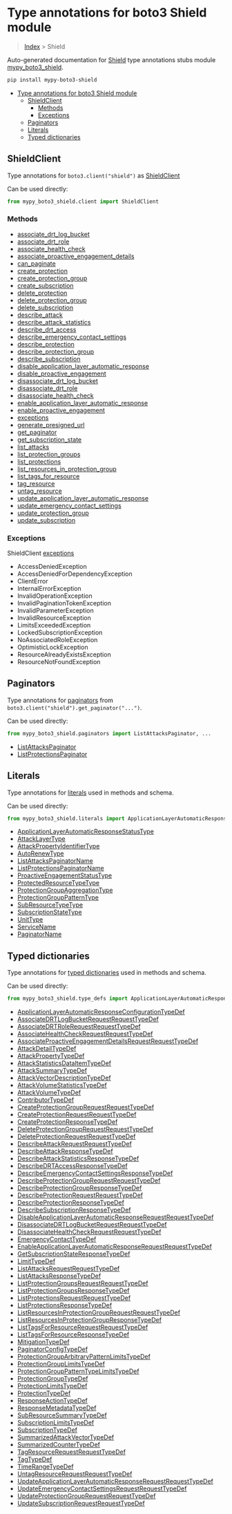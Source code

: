 # Type annotations for boto3 Shield module

> [Index](..) > Shield

Auto-generated documentation for
[Shield](https://boto3.amazonaws.com/v1/documentation/api/latest/reference/services/shield.html#Shield)
type annotations stubs module
[mypy_boto3_shield](https://pypi.org/project/mypy-boto3-shield/).

```bash
pip install mypy-boto3-shield
```

- [Type annotations for boto3 Shield module](#type-annotations-for-boto3-shield-module)
  - [ShieldClient](#shieldclient)
    - [Methods](#methods)
    - [Exceptions](#exceptions)
  - [Paginators](#paginators)
  - [Literals](#literals)
  - [Typed dictionaries](#typed-dictionaries)

## ShieldClient

Type annotations for `boto3.client("shield")` as [ShieldClient](./client.md)

Can be used directly:

```python
from mypy_boto3_shield.client import ShieldClient
```

### Methods

- [associate_drt_log_bucket](./client.md#associate_drt_log_bucket)
- [associate_drt_role](./client.md#associate_drt_role)
- [associate_health_check](./client.md#associate_health_check)
- [associate_proactive_engagement_details](./client.md#associate_proactive_engagement_details)
- [can_paginate](./client.md#can_paginate)
- [create_protection](./client.md#create_protection)
- [create_protection_group](./client.md#create_protection_group)
- [create_subscription](./client.md#create_subscription)
- [delete_protection](./client.md#delete_protection)
- [delete_protection_group](./client.md#delete_protection_group)
- [delete_subscription](./client.md#delete_subscription)
- [describe_attack](./client.md#describe_attack)
- [describe_attack_statistics](./client.md#describe_attack_statistics)
- [describe_drt_access](./client.md#describe_drt_access)
- [describe_emergency_contact_settings](./client.md#describe_emergency_contact_settings)
- [describe_protection](./client.md#describe_protection)
- [describe_protection_group](./client.md#describe_protection_group)
- [describe_subscription](./client.md#describe_subscription)
- [disable_application_layer_automatic_response](./client.md#disable_application_layer_automatic_response)
- [disable_proactive_engagement](./client.md#disable_proactive_engagement)
- [disassociate_drt_log_bucket](./client.md#disassociate_drt_log_bucket)
- [disassociate_drt_role](./client.md#disassociate_drt_role)
- [disassociate_health_check](./client.md#disassociate_health_check)
- [enable_application_layer_automatic_response](./client.md#enable_application_layer_automatic_response)
- [enable_proactive_engagement](./client.md#enable_proactive_engagement)
- [exceptions](./client.md#exceptions)
- [generate_presigned_url](./client.md#generate_presigned_url)
- [get_paginator](./client.md#get_paginator)
- [get_subscription_state](./client.md#get_subscription_state)
- [list_attacks](./client.md#list_attacks)
- [list_protection_groups](./client.md#list_protection_groups)
- [list_protections](./client.md#list_protections)
- [list_resources_in_protection_group](./client.md#list_resources_in_protection_group)
- [list_tags_for_resource](./client.md#list_tags_for_resource)
- [tag_resource](./client.md#tag_resource)
- [untag_resource](./client.md#untag_resource)
- [update_application_layer_automatic_response](./client.md#update_application_layer_automatic_response)
- [update_emergency_contact_settings](./client.md#update_emergency_contact_settings)
- [update_protection_group](./client.md#update_protection_group)
- [update_subscription](./client.md#update_subscription)

### Exceptions

ShieldClient [exceptions](./client.md#exceptions)

- AccessDeniedException
- AccessDeniedForDependencyException
- ClientError
- InternalErrorException
- InvalidOperationException
- InvalidPaginationTokenException
- InvalidParameterException
- InvalidResourceException
- LimitsExceededException
- LockedSubscriptionException
- NoAssociatedRoleException
- OptimisticLockException
- ResourceAlreadyExistsException
- ResourceNotFoundException

## Paginators

Type annotations for [paginators](./paginators.md) from
`boto3.client("shield").get_paginator("...")`.

Can be used directly:

```python
from mypy_boto3_shield.paginators import ListAttacksPaginator, ...
```

- [ListAttacksPaginator](./paginators.md#listattackspaginator)
- [ListProtectionsPaginator](./paginators.md#listprotectionspaginator)

## Literals

Type annotations for [literals](./literals.md) used in methods and schema.

Can be used directly:

```python
from mypy_boto3_shield.literals import ApplicationLayerAutomaticResponseStatusType, ...
```

- [ApplicationLayerAutomaticResponseStatusType](./literals.md#applicationlayerautomaticresponsestatustype)
- [AttackLayerType](./literals.md#attacklayertype)
- [AttackPropertyIdentifierType](./literals.md#attackpropertyidentifiertype)
- [AutoRenewType](./literals.md#autorenewtype)
- [ListAttacksPaginatorName](./literals.md#listattackspaginatorname)
- [ListProtectionsPaginatorName](./literals.md#listprotectionspaginatorname)
- [ProactiveEngagementStatusType](./literals.md#proactiveengagementstatustype)
- [ProtectedResourceTypeType](./literals.md#protectedresourcetypetype)
- [ProtectionGroupAggregationType](./literals.md#protectiongroupaggregationtype)
- [ProtectionGroupPatternType](./literals.md#protectiongrouppatterntype)
- [SubResourceTypeType](./literals.md#subresourcetypetype)
- [SubscriptionStateType](./literals.md#subscriptionstatetype)
- [UnitType](./literals.md#unittype)
- [ServiceName](./literals.md#servicename)
- [PaginatorName](./literals.md#paginatorname)

## Typed dictionaries

Type annotations for [typed dictionaries](./type_defs.md) used in methods and
schema.

Can be used directly:

```python
from mypy_boto3_shield.type_defs import ApplicationLayerAutomaticResponseConfigurationTypeDef, ...
```

- [ApplicationLayerAutomaticResponseConfigurationTypeDef](./type_defs.md#applicationlayerautomaticresponseconfigurationtypedef)
- [AssociateDRTLogBucketRequestRequestTypeDef](./type_defs.md#associatedrtlogbucketrequestrequesttypedef)
- [AssociateDRTRoleRequestRequestTypeDef](./type_defs.md#associatedrtrolerequestrequesttypedef)
- [AssociateHealthCheckRequestRequestTypeDef](./type_defs.md#associatehealthcheckrequestrequesttypedef)
- [AssociateProactiveEngagementDetailsRequestRequestTypeDef](./type_defs.md#associateproactiveengagementdetailsrequestrequesttypedef)
- [AttackDetailTypeDef](./type_defs.md#attackdetailtypedef)
- [AttackPropertyTypeDef](./type_defs.md#attackpropertytypedef)
- [AttackStatisticsDataItemTypeDef](./type_defs.md#attackstatisticsdataitemtypedef)
- [AttackSummaryTypeDef](./type_defs.md#attacksummarytypedef)
- [AttackVectorDescriptionTypeDef](./type_defs.md#attackvectordescriptiontypedef)
- [AttackVolumeStatisticsTypeDef](./type_defs.md#attackvolumestatisticstypedef)
- [AttackVolumeTypeDef](./type_defs.md#attackvolumetypedef)
- [ContributorTypeDef](./type_defs.md#contributortypedef)
- [CreateProtectionGroupRequestRequestTypeDef](./type_defs.md#createprotectiongrouprequestrequesttypedef)
- [CreateProtectionRequestRequestTypeDef](./type_defs.md#createprotectionrequestrequesttypedef)
- [CreateProtectionResponseTypeDef](./type_defs.md#createprotectionresponsetypedef)
- [DeleteProtectionGroupRequestRequestTypeDef](./type_defs.md#deleteprotectiongrouprequestrequesttypedef)
- [DeleteProtectionRequestRequestTypeDef](./type_defs.md#deleteprotectionrequestrequesttypedef)
- [DescribeAttackRequestRequestTypeDef](./type_defs.md#describeattackrequestrequesttypedef)
- [DescribeAttackResponseTypeDef](./type_defs.md#describeattackresponsetypedef)
- [DescribeAttackStatisticsResponseTypeDef](./type_defs.md#describeattackstatisticsresponsetypedef)
- [DescribeDRTAccessResponseTypeDef](./type_defs.md#describedrtaccessresponsetypedef)
- [DescribeEmergencyContactSettingsResponseTypeDef](./type_defs.md#describeemergencycontactsettingsresponsetypedef)
- [DescribeProtectionGroupRequestRequestTypeDef](./type_defs.md#describeprotectiongrouprequestrequesttypedef)
- [DescribeProtectionGroupResponseTypeDef](./type_defs.md#describeprotectiongroupresponsetypedef)
- [DescribeProtectionRequestRequestTypeDef](./type_defs.md#describeprotectionrequestrequesttypedef)
- [DescribeProtectionResponseTypeDef](./type_defs.md#describeprotectionresponsetypedef)
- [DescribeSubscriptionResponseTypeDef](./type_defs.md#describesubscriptionresponsetypedef)
- [DisableApplicationLayerAutomaticResponseRequestRequestTypeDef](./type_defs.md#disableapplicationlayerautomaticresponserequestrequesttypedef)
- [DisassociateDRTLogBucketRequestRequestTypeDef](./type_defs.md#disassociatedrtlogbucketrequestrequesttypedef)
- [DisassociateHealthCheckRequestRequestTypeDef](./type_defs.md#disassociatehealthcheckrequestrequesttypedef)
- [EmergencyContactTypeDef](./type_defs.md#emergencycontacttypedef)
- [EnableApplicationLayerAutomaticResponseRequestRequestTypeDef](./type_defs.md#enableapplicationlayerautomaticresponserequestrequesttypedef)
- [GetSubscriptionStateResponseTypeDef](./type_defs.md#getsubscriptionstateresponsetypedef)
- [LimitTypeDef](./type_defs.md#limittypedef)
- [ListAttacksRequestRequestTypeDef](./type_defs.md#listattacksrequestrequesttypedef)
- [ListAttacksResponseTypeDef](./type_defs.md#listattacksresponsetypedef)
- [ListProtectionGroupsRequestRequestTypeDef](./type_defs.md#listprotectiongroupsrequestrequesttypedef)
- [ListProtectionGroupsResponseTypeDef](./type_defs.md#listprotectiongroupsresponsetypedef)
- [ListProtectionsRequestRequestTypeDef](./type_defs.md#listprotectionsrequestrequesttypedef)
- [ListProtectionsResponseTypeDef](./type_defs.md#listprotectionsresponsetypedef)
- [ListResourcesInProtectionGroupRequestRequestTypeDef](./type_defs.md#listresourcesinprotectiongrouprequestrequesttypedef)
- [ListResourcesInProtectionGroupResponseTypeDef](./type_defs.md#listresourcesinprotectiongroupresponsetypedef)
- [ListTagsForResourceRequestRequestTypeDef](./type_defs.md#listtagsforresourcerequestrequesttypedef)
- [ListTagsForResourceResponseTypeDef](./type_defs.md#listtagsforresourceresponsetypedef)
- [MitigationTypeDef](./type_defs.md#mitigationtypedef)
- [PaginatorConfigTypeDef](./type_defs.md#paginatorconfigtypedef)
- [ProtectionGroupArbitraryPatternLimitsTypeDef](./type_defs.md#protectiongrouparbitrarypatternlimitstypedef)
- [ProtectionGroupLimitsTypeDef](./type_defs.md#protectiongrouplimitstypedef)
- [ProtectionGroupPatternTypeLimitsTypeDef](./type_defs.md#protectiongrouppatterntypelimitstypedef)
- [ProtectionGroupTypeDef](./type_defs.md#protectiongrouptypedef)
- [ProtectionLimitsTypeDef](./type_defs.md#protectionlimitstypedef)
- [ProtectionTypeDef](./type_defs.md#protectiontypedef)
- [ResponseActionTypeDef](./type_defs.md#responseactiontypedef)
- [ResponseMetadataTypeDef](./type_defs.md#responsemetadatatypedef)
- [SubResourceSummaryTypeDef](./type_defs.md#subresourcesummarytypedef)
- [SubscriptionLimitsTypeDef](./type_defs.md#subscriptionlimitstypedef)
- [SubscriptionTypeDef](./type_defs.md#subscriptiontypedef)
- [SummarizedAttackVectorTypeDef](./type_defs.md#summarizedattackvectortypedef)
- [SummarizedCounterTypeDef](./type_defs.md#summarizedcountertypedef)
- [TagResourceRequestRequestTypeDef](./type_defs.md#tagresourcerequestrequesttypedef)
- [TagTypeDef](./type_defs.md#tagtypedef)
- [TimeRangeTypeDef](./type_defs.md#timerangetypedef)
- [UntagResourceRequestRequestTypeDef](./type_defs.md#untagresourcerequestrequesttypedef)
- [UpdateApplicationLayerAutomaticResponseRequestRequestTypeDef](./type_defs.md#updateapplicationlayerautomaticresponserequestrequesttypedef)
- [UpdateEmergencyContactSettingsRequestRequestTypeDef](./type_defs.md#updateemergencycontactsettingsrequestrequesttypedef)
- [UpdateProtectionGroupRequestRequestTypeDef](./type_defs.md#updateprotectiongrouprequestrequesttypedef)
- [UpdateSubscriptionRequestRequestTypeDef](./type_defs.md#updatesubscriptionrequestrequesttypedef)
